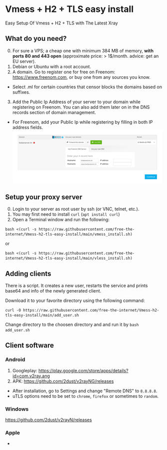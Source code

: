 # Vmess + H2 + TLS easy install
Easy Setup Of Vmess + H2 + TLS with The Latest Xray

## What do you need?
0. For sure a VPS; a cheap one with minimum 384 MB of memory, **with ports 80 and 443 open** (approximate price: > 1$/month. advice: get an EU server).
1. Debian or Ubuntu with a root account.
2. A domain. Go to register one for free on Freenom: https://www.freenom.com, or buy one from any sources you know.
* Select .ml for certain countries that censor blocks the domains based on suffixes.
3. Add the Public Ip Address of your server to your domain while registering on Freenom. You can also add them later on in the DNS records section of domain management.
* For Freenom, add your Public Ip while registering by filling in both IP address fields.
![](1.png)

## Setup your proxy server
0. Login to your server as root user by ssh (or VNC, telnet, etc.).
1. You may first need to install `curl` (`apt install curl`)
2. Open a Terminal window and run the following:
```
bash <(curl -s https://raw.githubusercontent.com/free-the-internet/Vmess-h2-tls-easy-install/main/vmess_install.sh)
```
or
```
bash <(curl -s https://raw.githubusercontent.com/free-the-internet/Vmess-h2-tls-easy-install/main/vless_install.sh)
```
## Adding clients
There is a script. It creates a new user, restarts the service and prints base64 and info of the newly generated client.

Download it to your favorite directory using the following command:
```
curl -O https://raw.githubusercontent.com/free-the-internet/Vmess-h2-tls-easy-install/main/add_user.sh
```
Change directory to the choosen directory and and run it by `bash add_user.sh`

## Client software
### Android
1. Googleplay: https://play.google.com/store/apps/details?id=com.v2ray.ang
2. APK: https://github.com/2dust/v2rayNG/releases

 * After installation, go to Settings and change "Remote DNS" to `8.8.8.8`.
 * uTLS options need to be set to `chrome`, `firefox` or sometimes to `random`.

### Windows
https://github.com/2dust/v2rayN/releases

### Apple
-


